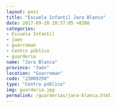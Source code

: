 ```yaml
---
layout: post
title: "Escuela Infantil Jara Blanca"
date: 2017-09-20 20:57:05 +0200
categories:
- Escuela Infantil
- jaen
- guarroman
- Centro público
- guarderia
name: "Jara Blanca"
province: "Jaén"
location: "Guarroman"
code: "23009250"
type: "Centro público"
img: guarderia.jpg
permalink: /guarderias/jara-blanca.html
---
```

